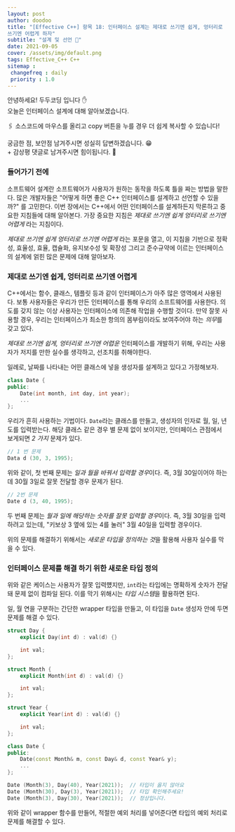```yaml
---
layout: post
author: doodoo
title: "[Effective C++] 항목 18: 인터페이스 설계는 제대로 쓰기엔 쉽게, 엉터리로
쓰기엔 어렵게 하자"
subtitle: "설계 및 선언 🔐"
date: 2021-09-05
cover: /assets/img/default.png
tags: Effective_C++ C++
sitemap :
 changefreq : daily
 priority : 1.0
---
```

안녕하세요! <span class="doodoo">두두코딩</span> 입니다 ✋ <br>
오늘은 인터페이스 설계에 대해 알아보겠습니다.

🖇 소스코드에 마우스를 올리고 <span class="tip">copy</span> 버튼을 누를 경우 더 쉽게 복사할 수 있습니다!

궁금한 점, 보안점 남겨주시면 성실히 답변하겠습니다. 😁 <br>
\+ 감상평 댓글로 남겨주시면 힘이됩니다. 🙇

### 들어가기 전에
소프트웨어 설계란 소프트웨어가 사용자가 원하는 동작을 하도록 틀을 짜는 방법을
말한다. 많은 개발자들은 "어떻게 하면 좋은 C++ 인터페이스를 설계하고 선언할 수 있을까?" 를 고민한다. 이번 장에서는 C++에서 어떤 인터페이스를 설계하든지 막론하고 중요한 지침들에 대해 알아본다. 가장 중요한 지침은 *제대로 쓰기엔 쉽게 엉터리로 쓰기엔 어렵게* 라는 지침이다.

*제대로 쓰기엔 쉽게 엉터리로 쓰기엔 어렵게* 라는 포문을 열고, 이 지침을 기반으로
정확성, 효율성, 효율, 캡슐화, 유지보수성 및 확장성 그리고 준수규약에 이르는
인터페이스의 설계에 얽힌 많은 문제에 대해 알아보자.

### 제대로 쓰기엔 쉽게, 엉터리로 쓰기엔 어렵게
C++에서는 함수, 클래스, 템플릿 등과 같이 인터페이스가 아주 많은 영역에서
사용된다. 보통 사용자들은 우리가 만든 인터페이스를 통해 우리의 소프트웨어를
사용한다. 의도를 갖지 않는 이상 사용자는 인터페이스에 의존해 작업을 수행할
것이다. 만약 잘못 사용할 경우, 우리는 인터페이스가 최소한 항의의 몸부림이라도
보여주어야 하는 *의무*를 갖고 있다.

*제대로 쓰기엔 쉽게, 엉터리로 쓰기엔 어렵운* 인터페이스를 개발하기 위해, 우리는
사용자가 저지를 만한 실수를 생각하고, 선조치를 취해야한다.

일례로, 날짜를 나타내는 어떤 클래스에 넣을 생성자를 설계하고 있다고 가정해보자.

```cpp
class Date {
public:
	Date(int month, int day, int year);
	...
};
```

우리가 흔히 사용하는 기법이다. `Date`라는 클래스를 만들고, 생성자의 인자로 월,
	일, 년도를 입력받는다. 해당 클래스 같은 경우 별 문제 없이 보이지만, 인터페이스
	관점에서 보게되면 *2 가지* 문제가 있다.

```cpp
// 1 번 문제
Data d (30, 3, 1995);
```

위와 같이, 첫 번째 문제는 *일과 월을 바꿔서 입력할 경우*이다. 즉, 3월 30일이어야 하는데 30월 3일로
잘못 전달할 경우 문제가 된다.

```cpp
// 2번 문제
Date d (3, 40, 1995);
```

두 번째 문제는 *월과 일에 해당하는 숫자를 잘못 입력할 경우*이다. 즉, 3월 30일을
입력하려고 있는데, "키보상 3 옆에 있는 4를 눌러" 3월 40일을 입력할 경우이다.

위의 문제를 해결하기 위해서는 *새로운 타입을 정의하는 것*을 활용해 사용자 실수를
막을 수 있다.

### 인터페이스 문제를 해결 하기 위한 새로운 타입 정의
위와 같은 케이스는 사용자가 잘못 입력헀지만, `int`라는 타입에는 명확하게 숫자가
전달돼 문제 없이 컴파일 된다. 이를 막기 위해시는 *타입 시스템*을 활용하면 된다.

일, 월 연을 구분하는 간단한 wrapper 타입을 만들고, 이 타입을 `Date` 생성자 안에
두면 문제를 해결 수 있다.

```cpp
struct Day {
	explicit Day(int d) : val(d) {}

	int val;
};

struct Month {
	explicit Month(int d) : val(d) {}

	int val;
};

struct Year {
	explicit Year(int d) : val(d) {}

	int val;
};

class Date {
public:
	Date(const Month& m, const Day& d, const Year& y);
	...
};

Date (Month(3), Day(40), Year(2021));  // 타입이 옳지 않아요
Date (Month(30), Day(3), Year(2021));  // 타입 확인해주세요!
Date (Month(3), Day(30), Year(2021));  // 정상입니다.
```

위와 같이 wrapper 함수를 만들어, 적절한 예외 처리를 넣어준다면 타입의 예외
처리로 문제를 해결할 수 있다.
